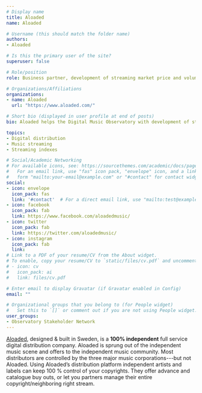 ```yaml
---
# Display name
title: Aloaded
name: Aloaded

# Username (this should match the folder name)
authors:
- Aloaded

# Is this the primary user of the site?
superuser: false

# Role/position
role: Business partner, development of streaming market price and volume indicators.

# Organizations/Affiliations
organizations:
- name: Aloaded
  url: "https://www.aloaded.com/"

# Short bio (displayed in user profile at end of posts)
bio: Aloaded helps the Digital Music Observatory with development of streaming market price and volume indicators.

topics:
- Digital distribution
- Music streaming
- Streaming indexes

# Social/Academic Networking
# For available icons, see: https://sourcethemes.com/academic/docs/page-builder/#icons
#   For an email link, use "fas" icon pack, "envelope" icon, and a link in the
#   form "mailto:your-email@example.com" or "#contact" for contact widget.
social:
- icon: envelope
  icon_pack: fas
  link: '#contact'  # For a direct email link, use "mailto:test@example.org".
- icon: facebook
  icon_pack: fab
  link: https://www.facebook.com/aloadedmusic/
- icon: twitter
  icon_pack: fab
  link: https://twitter.com/aloadedmusic/
- icon: instagram
  icon_pack: fab
  link: 
# Link to a PDF of your resume/CV from the About widget.
# To enable, copy your resume/CV to `static/files/cv.pdf` and uncomment the lines below.
# - icon: cv
#   icon_pack: ai
#   link: files/cv.pdf

# Enter email to display Gravatar (if Gravatar enabled in Config)
email: ""

# Organizational groups that you belong to (for People widget)
#   Set this to `[]` or comment out if you are not using People widget.
user_groups:
- Observatory Stakeholder Network
---
```


[Aloaded](https://www.aloaded.com/), designed & built in Sweden, is a **100% independent** full service digital distribution company. Aloaded is sprung out of the independent music scene and offers  to the independent music community. Most distributors are controlled by the three major music corporations---but not Aloaded. Using Aloaded’s distribution platform independent artists and labels can keep 100 % control of your copyrights.  They offer advance and catalogue buy outs, or let you partners manage their entire copyright/neighboring right stream.
